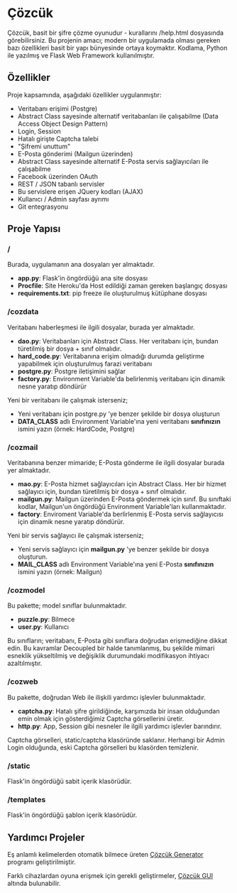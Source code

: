 # Çözcük

Çözcük, basit bir şifre çözme oyunudur - kurallarını /help.html dosyasında görebilirsiniz. Bu projenin amacı; modern 
bir uygulamada olması gereken bazı özellikleri basit bir yapı bünyesinde ortaya koymaktır. Kodlama, Python ile
yazılmış ve Flask Web Framework kullanılmıştır.

## Özellikler

Proje kapsamında, aşağıdaki özellikler uygulanmıştır:
- Veritabanı erişimi (Postgre)
- Abstract Class sayesinde alternatif veritabanları ile çalışabilme (Data Access Object Design Pattern)
- Login, Session
- Hatalı girişte Captcha talebi
- "Şifremi unuttum"
- E-Posta gönderimi (Mailgun üzerinden)
- Abstract Class sayesinde alternatif E-Posta servis sağlayıcıları ile çalışabilme
- Facebook üzerinden OAuth
- REST / JSON tabanlı servisler
- Bu servislere erişen JQuery kodları (AJAX)
- Kullanıcı / Admin sayfası ayrımı
- Git entegrasyonu

## Proje Yapısı

### /

Burada, uygulamanın ana dosyaları yer almaktadır. 
- **app.py**: Flask'in öngördüğü ana site dosyası
- **Procfile**: Site Heroku'da Host edildiği zaman gereken başlangıç dosyası
- **requirements.txt**: pip freeze ile oluşturulmuş kütüphane dosyası

### /cozdata

Veritabanı haberleşmesi ile ilgili dosyalar, burada yer almaktadır. 
- **dao.py**: Veritabanları için Abstract Class. Her veritabanı için, bundan türetilmiş bir dosya + sınıf olmalıdır.
- **hard_code.py**: Veritabanına erişim olmadığı durumda geliştirme yapabilmek için oluşturulmuş farazi veritabanı
- **postgre.py**: Postgre iletişimini sağlar
- **factory.py**: Environment Variable'da belirlenmiş veritabanı için dinamik nesne yaratıp döndürür

Yeni bir veritabanı ile çalışmak isterseniz;
- Yeni veritabanı için postgre.py 'ye benzer şekilde bir dosya oluşturun
- **DATA_CLASS** adlı Environment Variable'ına yeni veritabanı **sınıfınızın** ismini yazın (örnek: HardCode, Postgre)

### /cozmail

Veritabanına benzer mimaride; E-Posta gönderme ile ilgili dosyalar burada yer almaktadır.
- **mao.py**: E-Posta hizmet sağlayıcıları için Abstract Class. Her bir hizmet sağlayıcı için, bundan türetilmiş bir dosya + sınıf olmalıdır.
- **mailgun.py**: Mailgun üzerinden E-Posta göndermek için sınıf. Bu sınıftaki kodlar, Mailgun'un öngördüğü Environment Variable'ları kullanmaktadır. 
- **factory**: Enviroment Variable'da berlirlenmiş E-Posta servis sağlayıcısı için dinamik nesne yaratıp döndürür.

Yeni bir servis sağlayıcı ile çalışmak isterseniz;
- Yeni servis sağlayıcı için **mailgun.py** 'ye benzer şekilde bir dosya oluşturun.
- **MAIL_CLASS** adlı Environment Variable'ına yeni E-Posta **sınıfınızın** ismini yazın (örnek: Mailgun)

### /cozmodel

Bu pakette; model sınıflar bulunmaktadır. 
- **puzzle.py**: Bilmece
- **user.py**: Kullanıcı

Bu sınıfların; veritabanı, E-Posta gibi sınıflara doğrudan erişmediğine dikkat edin. Bu kavramlar Decoupled bir halde
tanımlanmış, bu şekilde mimari esneklik yükseltilmiş ve değişiklik durumundaki modifikasyon ihtiyacı azaltılmıştır.

### /cozweb

Bu pakette, doğrudan Web ile ilişkili yardımcı işlevler bulunmaktadır.
- **captcha.py**: Hatalı şifre girildiğinde, karşımızda bir insan olduğundan emin olmak için gösterdiğimiz Captcha görsellerini üretir. 
- **http.py**: App, Session gibi nesneler ile ilgili yardımcı işlevler barındırır.

Captcha görselleri, static/captcha klasöründe saklanır. Herhangi bir Admin Login olduğunda, eski Captcha görselleri bu klasörden temizlenir.

### /static

Flask'in öngördüğü sabit içerik klasörüdür. 

### /templates

Flask'in öngördüğü şablon içerik klasörüdür.

## Yardımcı Projeler

Eş anlamlı kelimelerden otomatik bilmece üreten [Çözcük Generator](https://github.com/keremkoseoglu/cozcuk-generator) programı geliştirilmiştir.

Farklı cihazlardan oyuna erişmek için gerekli geliştirmeler, [Çözcük GUI](https://github.com/keremkoseoglu/cozcuk-gui) altında bulunabilir.